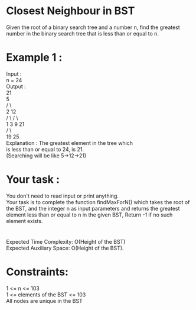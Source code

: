 # Closest Neighbour in BST

Given the root of a binary search tree and a number n, find the greatest number in the binary search tree that is less than or equal to n. 

# Example 1 :
Input :  
n = 24  
Output :   
21  
        5  
      /   \  
     2     12  
   /  \   /  \  
  1    3 9    21  
             /  \  
            19   25  
Explanation : The greatest element in the tree which  
              is less than or equal to 24, is 21.  
              (Searching will be like 5->12->21)

# Your task :  
You don't need to read input or print anything.  
Your task is to complete the function findMaxForN() which takes the root of the BST, and the integer n as input parameters and returns the greatest  element less than or equal to n in the given BST, Return -1 if no such element exists.

#
Expected Time Complexity: O(Height of the BST)  
Expected Auxiliary Space: O(Height of the BST).

# Constraints:
1 <= n <= 103  
1 <= elements of the BST <= 103  
All nodes are unique in the BST